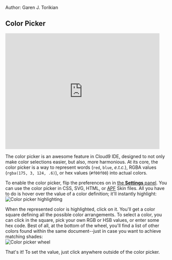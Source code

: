 Author: Garen J. Torikian

## Color Picker

<iframe width="480" height="360" src="http://www.youtube.com/embed/T0FAFF6fQi4" frameborder="0" allowfullscreen></iframe>

The color picker is an awesome feature in Cloud9 IDE, designed to not only make color selections easier, but also, more harmonious. At its core, the color picker is a way to represent words (`red`, `blue`, _e.t.c._), RGBA values (`rgba(175, 3, 124, .6)`), or hex values (`#f00f00`) into actual colors. 

To enable the color picker, flip the preferences on in [the **Settings** panel](./ide_preferences.html). You can use the color picker in CSS, SVG, HTML, or [APF](http://apf.ajax.org) Skin files. All you have to do is hover over the value of a color definition; it'll instantly highlight: ![Color picker highlighting](./images/colorPickerHighlight.png)

When the represented color is highlighted, click on it. You'll get a color square defining all the possible color arrangements. To select a color, you can click in the square, pick your own RGB or HSB values, or enter some hex code. Best of all, at the bottom of the wheel, you'll find a list of other colors found within the same document--just in case you want to achieve matching shades:  
![Color picker wheel](./images/colorPickerWheel.png)

That's it! To set the value, just click anywhere outside of the color picker.